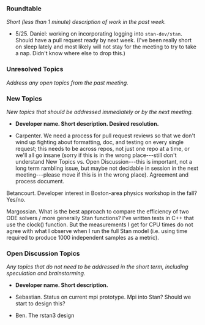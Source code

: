 ### Roundtable
_Short (less than 1 minute) description of work in the past week._

- 5/25. Daniel: working on incorporating logging into `stan-dev/stan`. Should have a pull request ready by next week. (I've been really short on sleep lately and most likely will not stay for the meeting to try to take a nap. Didn't know where else to drop this.)


### Unresolved Topics
_Address any open topics from the past meeting._

### New Topics
_New topics that should be addressed immediately or by the next
meeting._

* __Developer name.  Short description.  Desired resolution.__

- Carpenter.  We need a process for pull request reviews so that we don't wind up fighting about formatting, doc, and testing on every single request;  this needs to be across repos, not just one repo at a time, or we'll all go insane (sorry if this is in the wrong place---still don't understand New Topics vs. Open Discussion---this is important, not a long term rambling issue, but maybe not decidable in session in the next meeting---please move if this is in the wrong place).  Agreement and process document.

Betancourt.  Developer interest in Boston-area physics workshop in the fall? Yes/no.

Margossian. What is the best approach to compare the efficiency of two ODE solvers / more generally Stan functions? I've written tests in C++ that use the clock() function. But the measurements I get for CPU times do not agree with what I observe when I run the full Stan model (i.e. using time required to produce 1000 independent samples as a metric).

### Open Discussion Topics
_Any topics that do not need to be addressed in the short term,
including speculation and brainstorming._

* __Developer name.  Short description.__

* Sebastian. Status on current mpi prototype. Mpi into Stan? Should we start to design this?
* Ben. The rstan3 design

